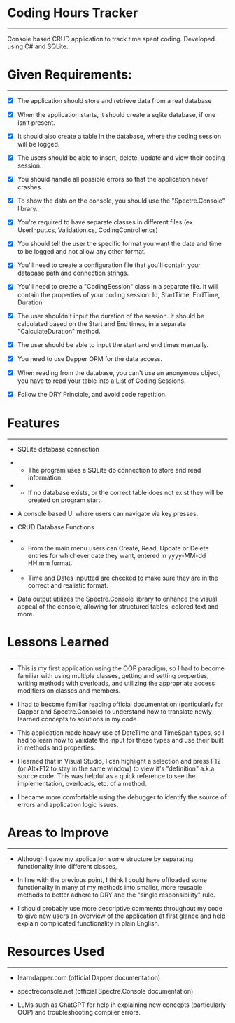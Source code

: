 # Coding Hours Tracker
---
Console based CRUD application to track time spent coding. Developed using C# and SQLite.

# Given Requirements:
---
- [x] The application should store and retrieve data from a real database

- [x] When the application starts, it should create a sqlite database, if one isn’t present.

- [x] It should also create a table in the database, where the coding session will be logged.

- [x] The users should be able to insert, delete, update and view their coding session.

- [x] You should handle all possible errors so that the application never crashes.

- [x] To show the data on the console, you should use the "Spectre.Console" library.

- [x] You're required to have separate classes in different files (ex. UserInput.cs, Validation.cs, CodingController.cs)

- [x] You should tell the user the specific format you want the date and time to be logged and not allow any other format.

- [x] You'll need to create a configuration file that you'll contain your database path and connection strings.

- [x] You'll need to create a "CodingSession" class in a separate file. It will contain the properties of your coding session: Id, StartTime, EndTime, Duration

- [x] The user shouldn't input the duration of the session. It should be calculated based on the Start and End times, in a separate "CalculateDuration" method.

- [x] The user should be able to input the start and end times manually.

- [x] You need to use Dapper ORM for the data access.

- [x] When reading from the database, you can't use an anonymous object, you have to read your table into a List of Coding Sessions.

- [x] Follow the DRY Principle, and avoid code repetition.

# Features
---
- SQLite database connection
- - The program uses a SQLite db connection to store and read information.
- - If no database exists, or the correct table does not exist they will be created on program start.

- A console based UI where users can navigate via key presses.

- CRUD Database Functions
- - From the main menu users can Create, Read, Update or Delete entries for whichever date they want, entered in yyyy-MM-dd HH:mm format.
- - Time and Dates inputted are checked to make sure they are in the correct and realistic format.

- Data output utilizes the Spectre.Console library to enhance the visual appeal of the console, allowing for structured tables, colored text and more.

# Lessons Learned
---
- This is my first application using the OOP paradigm, so I had to become familiar with using multiple classes, getting and setting properties, writing methods with overloads, and utilizing the appropriate access modifiers on classes and members.

- I had to become familiar reading official documentation (particularly for Dapper and Spectre.Console) to understand how to translate newly-learned concepts to solutions in my code.

- This application made heavy use of DateTime and TimeSpan types, so I had to learn how to validate the input for these types and use their built in methods and properties.

- I learned that in Visual Studio, I can highlight a selection and press F12 (or Alt+F12 to stay in the same window) to view it's "definition" a.k.a source code. This was helpful as a quick reference to see the implementation, overloads, etc. of a method.

- I became more comfortable using the debugger to identify the source of errors and application logic issues.

# Areas to Improve
---
- Although I gave my application some structure by separating functionality into different classes, 

- In line with the previous point, I think I could have offloaded some functionality in many of my methods into smaller, more reusable methods to better adhere to DRY and the "single responsibility" rule.

- I should probably use more descriptive comments throughout my code to give new users an overview of the application at first glance and help explain complicated functionality in plain English.

# Resources Used
---
- learndapper.com (official Dapper documentation)

- spectreconsole.net (official Spectre.Console documentation)

- LLMs such as ChatGPT for help in explaining new concepts (particularly OOP) and troubleshooting compiler errors.